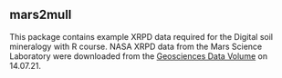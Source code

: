 ## mars2mull

This package contains example XRPD data required for the Digital soil mineralogy with R course. NASA XRPD data from the Mars Science Laboratory were downloaded from the [Geosciences Data Volume](https://pds-geosciences.wustl.edu/msl/msl-m-chemin-4-rdr-v1/) on 14.07.21.

